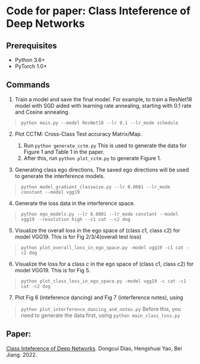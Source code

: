 # Code for paper: Class Inteference of Deep Networks


## Prerequisites
- Python 3.6+
- PyTorch 1.0+

## Commands

1. Train a model and save the final model. For example, to train a ResNet18 model with SGD aided with learning rate annealing, starting with 0.1 rate and Cosine annealing. 
>`python main.py --model ResNet18 --lr 0.1 --lr_mode schedule` 

2. Plot CCTM: Cross-Class Test accuracy Matrix/Map. 
   1. Run `python generate_cctm.py` This is used to generate the data for Figure 1 and Table 1 in the paper. 
   2. After this, run `python plot_cctm.py` to generate Figure 1. 

3. Generating class ego directions. The saved ego directions will be used to generate the interference models. 
>`python model_gradient_classwise.py --lr 0.0001 --lr_mode constant --model vgg19`

4. Generate the loss data in the interference space. 
>`python ego_models.py --lr 0.0001 --lr_mode constant --model vgg19 --resolution high --c1 cat --c2 dog`

5. Visualize the overall loss in the ego space of (class c1, class c2) for model VGG19. This is for  Fig 2/3/4(overall test loss)  
>`python plot_overall_loss_in_ego_space.py -model vgg19 -c1 cat -c2 dog`

6. Visualize the loss for a class $c$ in the ego space of (class c1, class c2) for model VGG19. This is for Fig 5.  
>`python plot_class_loss_in_ego_space.py -model vgg19 -c cat -c1 cat -c2 dog`

7. Plot Fig 6 (inteference dancing) and Fig 7 (interference notes), using
> `python plot_interference_dancing_and_notes.py` Before this, you need to generate the data first, using 
>`python main_class_loss.py`


## Paper:
[Class Inteference of Deep Networks](https://arxiv.org/abs/2211.01370). Dongcui Diao, Hengshuai Yao, Bei Jiang. 2022. 
